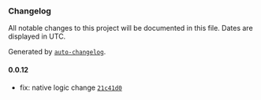 ### Changelog

All notable changes to this project will be documented in this file. Dates are displayed in UTC.

Generated by [`auto-changelog`](https://github.com/CookPete/auto-changelog).

#### 0.0.12

- fix: native logic change [`21c41d0`](https://github.com/ko-devHong/react-native-mqtt/commit/21c41d0309c59d43bcf9ba6a86410fc4e87ea390)
